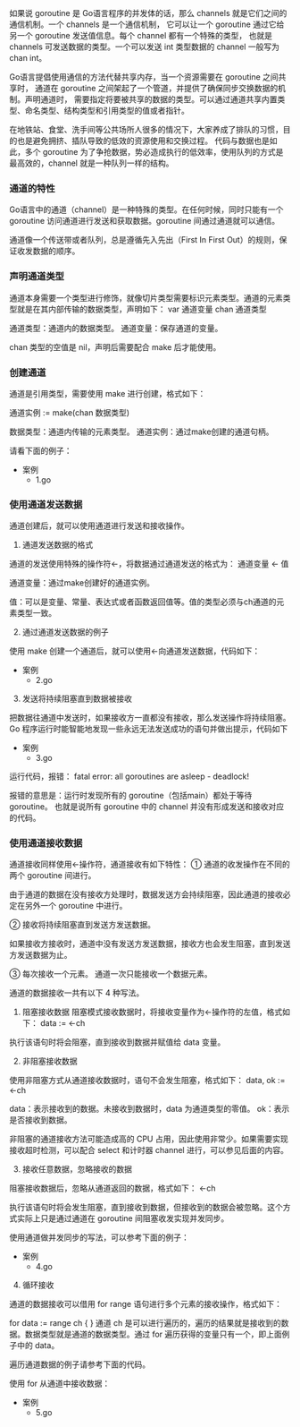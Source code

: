 如果说 goroutine 是 Go语言程序的并发体的话，那么 channels 就是它们之间的通信机制。一个 channels 是一个通信机制，
它可以让一个 goroutine 通过它给另一个 goroutine 发送值信息。每个 channel 都有一个特殊的类型，
也就是 channels 可发送数据的类型。一个可以发送 int 类型数据的 channel 一般写为 chan int。

Go语言提倡使用通信的方法代替共享内存，当一个资源需要在 goroutine 之间共享时，
通道在 goroutine 之间架起了一个管道，并提供了确保同步交换数据的机制。声明通道时，
需要指定将要被共享的数据的类型。可以通过通道共享内置类型、命名类型、结构类型和引用类型的值或者指针。


在地铁站、食堂、洗手间等公共场所人很多的情况下，大家养成了排队的习惯，目的也是避免拥挤、插队导致的低效的资源使用和交换过程。
代码与数据也是如此，多个 goroutine 为了争抢数据，势必造成执行的低效率，使用队列的方式是最高效的，channel 就是一种队列一样的结构。


### 通道的特性
Go语言中的通道（channel）是一种特殊的类型。在任何时候，同时只能有一个 goroutine 访问通道进行发送和获取数据。goroutine 间通过通道就可以通信。

通道像一个传送带或者队列，总是遵循先入先出（First In First Out）的规则，保证收发数据的顺序。

### 声明通道类型

通道本身需要一个类型进行修饰，就像切片类型需要标识元素类型。通道的元素类型就是在其内部传输的数据类型，声明如下：
var 通道变量 chan 通道类型

通道类型：通道内的数据类型。
通道变量：保存通道的变量。

chan 类型的空值是 nil，声明后需要配合 make 后才能使用。

### 创建通道

通道是引用类型，需要使用 make 进行创建，格式如下：

通道实例 := make(chan 数据类型)

数据类型：通道内传输的元素类型。
通道实例：通过make创建的通道句柄。

请看下面的例子：
 + 案例
    * 1.go 

### 使用通道发送数据

通道创建后，就可以使用通道进行发送和接收操作。

1) 通道发送数据的格式

通道的发送使用特殊的操作符<-，将数据通过通道发送的格式为：
通道变量 <- 值

通道变量：通过make创建好的通道实例。

值：可以是变量、常量、表达式或者函数返回值等。值的类型必须与ch通道的元素类型一致。

2) 通过通道发送数据的例子

使用 make 创建一个通道后，就可以使用<-向通道发送数据，代码如下： 
+ 案例
    * 2.go 

3) 发送将持续阻塞直到数据被接收

把数据往通道中发送时，如果接收方一直都没有接收，那么发送操作将持续阻塞。
Go 程序运行时能智能地发现一些永远无法发送成功的语句并做出提示，代码如下   

+ 案例
    * 3.go 

运行代码，报错：
fatal error: all goroutines are asleep - deadlock!

报错的意思是：运行时发现所有的 goroutine（包括main）都处于等待 goroutine。
也就是说所有 goroutine 中的 channel 并没有形成发送和接收对应的代码。    


### 使用通道接收数据

通道接收同样使用<-操作符，通道接收有如下特性：
① 通道的收发操作在不同的两个 goroutine 间进行。

由于通道的数据在没有接收方处理时，数据发送方会持续阻塞，因此通道的接收必定在另外一个 goroutine 中进行。

② 接收将持续阻塞直到发送方发送数据。

如果接收方接收时，通道中没有发送方发送数据，接收方也会发生阻塞，直到发送方发送数据为止。

③ 每次接收一个元素。
通道一次只能接收一个数据元素。

通道的数据接收一共有以下 4 种写法。

1) 阻塞接收数据
阻塞模式接收数据时，将接收变量作为<-操作符的左值，格式如下：
data := <-ch

执行该语句时将会阻塞，直到接收到数据并赋值给 data 变量。

2) 非阻塞接收数据

使用非阻塞方式从通道接收数据时，语句不会发生阻塞，格式如下：
data, ok := <-ch

data：表示接收到的数据。未接收到数据时，data 为通道类型的零值。
ok：表示是否接收到数据。

非阻塞的通道接收方法可能造成高的 CPU 占用，因此使用非常少。如果需要实现接收超时检测，可以配合 select 和计时器 channel 进行，可以参见后面的内容。

3) 接收任意数据，忽略接收的数据

阻塞接收数据后，忽略从通道返回的数据，格式如下：
<-ch

执行该语句时将会发生阻塞，直到接收到数据，但接收到的数据会被忽略。这个方式实际上只是通过通道在 goroutine 间阻塞收发实现并发同步。

使用通道做并发同步的写法，可以参考下面的例子：
+ 案例
    * 4.go 

4) 循环接收

通道的数据接收可以借用 for range 语句进行多个元素的接收操作，格式如下：

for data := range ch {
}
通道 ch 是可以进行遍历的，遍历的结果就是接收到的数据。数据类型就是通道的数据类型。通过 for 遍历获得的变量只有一个，即上面例子中的 data。

遍历通道数据的例子请参考下面的代码。

使用 for 从通道中接收数据：    
+ 案例
    * 5.go 